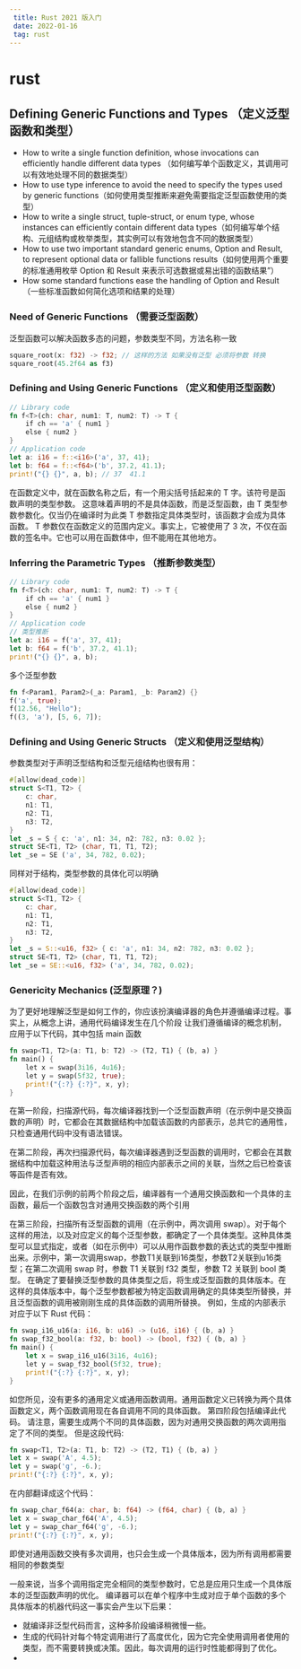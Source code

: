 ```yaml
---
 title: Rust 2021 版入门
 date: 2022-01-16
 tag: rust
---
```

# rust

## Defining Generic Functions and Types （定义泛型函数和类型）

*  How to write a single function definition, whose invocations can efficiently handle different data types （如何编写单个函数定义，其调用可以有效地处理不同的数据类型）
* How to use type inference to avoid the need to specify the types used by generic functions（如何使用类型推断来避免需要指定泛型函数使用的类型）
* How to write a single struct, tuple-struct, or enum type, whose instances can efficiently contain different data types（如何编写单个结构、元组结构或枚举类型，其实例可以有效地包含不同的数据类型）
* How to use two important standard generic enums, Option and Result, to represent optional data or fallible functions results（如何使用两个重要的标准通用枚举 Option 和 Result 来表示可选数据或易出错的函数结果”）
* How some standard functions ease the handling of Option and Result（一些标准函数如何简化选项和结果的处理）

### Need of Generic Functions  （需要泛型函数）

泛型函数可以解决函数多态的问题，参数类型不同，方法名称一致

``` rust
square_root(x: f32) -> f32; // 这样的方法 如果没有泛型 必须将参数 转换
square_root(45.2f64 as f3)
```

### Defining and Using Generic Functions （定义和使用泛型函数）

``` rust
// Library code
fn f<T>(ch: char, num1: T, num2: T) -> T {
    if ch == 'a' { num1 }
    else { num2 }
}
// Application code
let a: i16 = f::<i16>('a', 37, 41);
let b: f64 = f::<f64>('b', 37.2, 41.1);
print!("{} {}", a, b); // 37  41.1
```

在函数定义中，就在函数名称之后，有一个用尖括号括起来的 T 字。该符号是函数声明的类型参数。
这意味着声明的不是具体函数，而是泛型函数，由 T 类型参数参数化。仅当仍在编译时为此类 T 参数指定具体类型时，该函数才会成为具体函数。
T 参数仅在函数定义的范围内定义。事实上，它被使用了 3 次，不仅在函数的签名中。它也可以用在函数体中，但不能用在其他地方。

### Inferring the Parametric Types （推断参数类型）

```rust
// Library code
fn f<T>(ch: char, num1: T, num2: T) -> T {
    if ch == 'a' { num1 }
    else { num2 }
}
// Application code 
// 类型推断
let a: i16 = f('a', 37, 41);
let b: f64 = f('b', 37.2, 41.1);
print!("{} {}", a, b);
```

多个泛型参数

```rust
fn f<Param1, Param2>(_a: Param1, _b: Param2) {}
f('a', true);
f(12.56, "Hello");
f((3, 'a'), [5, 6, 7]);
```

### Defining and Using Generic Structs （定义和使用泛型结构）

参数类型对于声明泛型结构和泛型元组结构也很有用：

``` rust
#[allow(dead_code)]
struct S<T1, T2> {
    c: char,
    n1: T1,
    n2: T1,
    n3: T2,
}
let _s = S { c: 'a', n1: 34, n2: 782, n3: 0.02 };
struct SE<T1, T2> (char, T1, T1, T2);
let _se = SE ('a', 34, 782, 0.02);
```
同样对于结构，类型参数的具体化可以明确

```rust
#[allow(dead_code)]
struct S<T1, T2> {
    c: char,
    n1: T1,
    n2: T1,
    n3: T2,
}
let _s = S::<u16, f32> { c: 'a', n1: 34, n2: 782, n3: 0.02 };
struct SE<T1, T2> (char, T1, T1, T2);
let _se = SE::<u16, f32> ('a', 34, 782, 0.02);
```

### Genericity Mechanics  (泛型原理？)

为了更好地理解泛型是如何工作的，你应该扮演编译器的角色并遵循编译过程。事实上，从概念上讲，通用代码编译发生在几个阶段
让我们遵循编译的概念机制，应用于以下代码，其中包括 main 函数

```rust
fn swap<T1, T2>(a: T1, b: T2) -> (T2, T1) { (b, a) }
fn main() {
    let x = swap(3i16, 4u16);
    let y = swap(5f32, true);
    print!("{:?} {:?}", x, y);
}
```

在第一阶段，扫描源代码，每次编译器找到一个泛型函数声明（在示例中是交换函数的声明）时，它都会在其数据结构中加载该函数的内部表示，总共它的通用性，只检查通用代码中没有语法错误。

在第二阶段，再次扫描源代码，每次编译器遇到泛型函数的调用时，它都会在其数据结构中加载这种用法与泛型声明的相应内部表示之间的关联，当然之后已检查该等函件是否有效。

因此，在我们示例的前两个阶段之后，编译器有一个通用交换函数和一个具体的主函数，最后一个函数包含对通用交换函数的两个引用

在第三阶段，扫描所有泛型函数的调用（在示例中，两次调用 swap）。对于每个这样的用法，以及对应定义的每个泛型参数，都确定了一个具体类型。这种具体类型可以显式指定，或者（如在示例中）可以从用作函数参数的表达式的类型中推断出来。示例中，第一次调用swap，参数T1关联到i16类型，参数T2关联到u16类型；在第二次调用 swap 时，参数 T1 关联到 f32 类型，参数 T2 关联到 bool 类型。
在确定了要替换泛型参数的具体类型之后，将生成泛型函数的具体版本。在这样的具体版本中，每个泛型参数都被为特定函数调用确定的具体类型所替换，并且泛型函数的调用被刚刚生成的具体函数的调用所替换。
例如，生成的内部表示对应于以下 Rust 代码：

```rust
fn swap_i16_u16(a: i16, b: u16) -> (u16, i16) { (b, a) }
fn swap_f32_bool(a: f32, b: bool) -> (bool, f32) { (b, a) }
fn main() {
	let x = swap_i16_u16(3i16, 4u16);
    let y = swap_f32_bool(5f32, true);
    print!("{:?} {:?}", x, y);
}
```

如您所见，没有更多的通用定义或通用函数调用。通用函数定义已转换为两个具体函数定义，两个函数调用现在各自调用不同的具体函数。
第四阶段包括编译此代码。
请注意，需要生成两个不同的具体函数，因为对通用交换函数的两次调用指定了不同的类型。
但是这段代码:

```rust
fn swap<T1, T2>(a: T1, b: T2) -> (T2, T1) { (b, a) }
let x = swap('A', 4.5);
let y = swap('g', -6.);
print!("{:?} {:?}", x, y);
```

在内部翻译成这个代码：

```rust
fn swap_char_f64(a: char, b: f64) -> (f64, char) { (b, a) }
let x = swap_char_f64('A', 4.5);
let y = swap_char_f64('g', -6.);
print!("{:?} {:?}", x, y);
```
即使对通用函数交换有多次调用，也只会生成一个具体版本，因为所有调用都需要相同的参数类型

一般来说，当多个调用指定完全相同的类型参数时，它总是应用只生成一个具体版本的泛型函数声明的优化。
编译器可以在单个程序中生成对应于单个函数的多个具体版本的机器代码这一事实会产生以下后果：
*  就编译非泛型代码而言，这种多阶段编译稍微慢一些。
* 生成的代码针对每个特定调用进行了高度优化，因为它完全使用调用者使用的类型，而不需要转换或决策。因此，每次调用的运行时性能都得到了优化。
* 